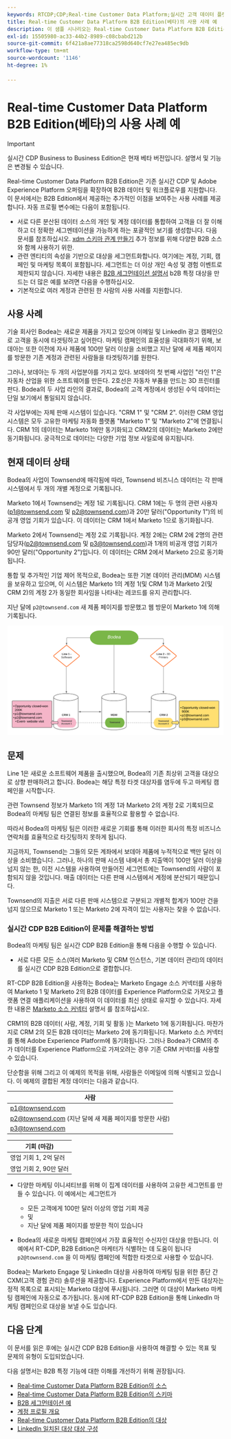 ```yaml
---
keywords: RTCDP;CDP;Real-time Customer Data Platform;실시간 고객 데이터 플랫폼;실시간 cdp;cdp;rtcdp
title: Real-time Customer Data Platform B2B Edition(베타)의 사용 사례 예
description: 이 샘플 시나리오는 Real-time Customer Data Platform B2B Edition 구현의 구성에 대한 예를 제공합니다.
exl-id: 15505980-ac33-44b2-8989-c08cbabd212b
source-git-commit: 6f421a8ae77318ca2598d640cf7e27ea485ec9db
workflow-type: tm+mt
source-wordcount: '1146'
ht-degree: 1%

---
```


# Real-time Customer Data Platform B2B Edition(베타)의 사용 사례 예

>[!IMPORTANT]
>
>실시간 CDP Business to Business Edition은 현재 베타 버전입니다. 설명서 및 기능은 변경될 수 있습니다.

Real-time Customer Data Platform B2B Edition은 기존 실시간 CDP 및 Adobe Experience Platform 오퍼링을 확장하여 B2B 데이터 및 워크플로우를 지원합니다. 이 문서에서는 B2B Edition에서 제공하는 추가적인 이점을 보여주는 사용 사례를 제공합니다. 자동 프로필 변수에는 다음이 포함됩니다.

- 서로 다른 분산된 데이터 소스의 개인 및 계정 데이터를 통합하여 고객을 더 잘 이해하고 더 정확한 세그멘테이션을 가능하게 하는 포괄적인 보기를 생성합니다. 다음 문서를 참조하십시오. [xdm 스키마 관계 만들기](./schemas/b2b.md) 추가 정보를 위해 다양한 B2B 소스와 함께 사용하기 위한.
- 관련 엔티티의 속성을 기반으로 대상을 세그먼트화합니다. 여기에는 계정, 기회, 캠페인 및 마케팅 목록이 포함됩니다. 세그먼트는 더 이상 개인 속성 및 경험 이벤트로 제한되지 않습니다. 자세한 내용은 [B2B 세그먼테이션 설명서](./segmentation/b2b.md) b2B 특정 대상을 만드는 더 많은 예를 보려면 다음을 수행하십시오.
- 기본적으로 여러 계정과 관련된 한 사람의 사용 사례를 지원합니다.

## 사용 사례

기술 회사인 Bodea는 새로운 제품을 가지고 있으며 이메일 및 LinkedIn 광고 캠페인으로 고객을 동시에 타겟팅하고 싶어한다. 마케팅 캠페인의 효율성을 극대화하기 위해, 보데아는 또한 이전에 자사 제품에 100만 달러 이상을 소비했고 지난 달에 새 제품 페이지를 방문한 기존 계정과 관련된 사람들을 타겟팅하기를 원한다.

그러나, 보데아는 두 개의 사업분야를 가지고 있다. 보데아의 첫 번째 사업인 &quot;라인 1&quot;은 자동차 산업을 위한 소프트웨어를 만든다. 2호선은 자동차 부품을 만드는 3D 프린터를 판다. Bodea의 두 사업 라인의 결과로, Bodea의 고객 계정에서 생성된 수익 데이터는 단일 보기에서 통일되지 않습니다.

각 사업부에는 자체 판매 시스템이 있습니다. &quot;CRM 1&quot; 및 &quot;CRM 2&quot;. 이러한 CRM 영업 시스템은 모두 고유한 마케팅 자동화 플랫폼 &quot;Marketo 1&quot; 및 &quot;Marketo 2&quot;에 연결됩니다. CRM 1의 데이터는 Marketo 1에만 동기화되고 CRM2의 데이터는 Marketo 2에만 동기화됩니다. 궁극적으로 데이터는 다양한 기업 정보 사일로에 유지됩니다.

<!-- ![lines of business diagram](./assets/lines-of-business.png) -->

## 현재 데이터 상태

Bodea의 사업이 Townsend에 매각됨에 따라, Townsend 비즈니스 데이터는 각 판매 시스템에서 두 개의 개별 계정으로 기록됩니다.

Marketo 1에서 Townsend는 계정 1로 기록됩니다. CRM 1에는 두 명의 관련 사용자(p1@townsend.com 및 p2@townsend.com)과 20만 달러(&quot;Opportunity 1&quot;)의 비공개 영업 기회가 있습니다. 이 데이터는 CRM 1에서 Marketo 1으로 동기화됩니다.

Marketo 2에서 Townsend는 계정 2로 기록됩니다. 계정 2에는 CRM 2에 2명의 관련 담당자(p2@townsend.com 및 p3@townsend.com)과 1개의 비공개 영업 기회가 90만 달러(&quot;Opportunity 2&quot;)입니다. 이 데이터는 CRM 2에서 Marketo 2으로 동기화됩니다.

통합 및 추가적인 기업 제어 목적으로, Bodea는 또한 기본 데이터 관리(MDM) 시스템을 보유하고 있으며, 이 시스템은 Marketo 1의 계정 1(및 CRM 1)과 Marketo 2(및 CRM 2)의 계정 2가 동일한 회사임을 나타내는 레코드를 유지 관리합니다.

지난 달에 `p2@townsend.com` 새 제품 페이지를 방문했고 웹 방문이 Marketo 1에 의해 기록됩니다.

![계정 정보 다이어그램](./assets/account-info.png)

## 문제

Line 1은 새로운 소프트웨어 제품을 출시했으며, Bodea의 기존 최상위 고객을 대상으로 상향 판매하려고 합니다. Bodea는 해당 특정 타겟 대상자를 염두에 두고 마케팅 캠페인을 시작합니다.

관련 Townsend 정보가 Marketo 1의 계정 1과 Marketo 2의 계정 2로 기록되므로 Bodea의 마케팅 팀은 연결된 정보를 효율적으로 활용할 수 없습니다.

따라서 Bodea의 마케팅 팀은 이러한 새로운 기회를 통해 이러한 회사의 특정 비즈니스 연락처를 효율적으로 타깃팅하지 못하게 됩니다.

지금까지, Townsend는 그들의 모든 계좌에서 보데아 제품에 누적적으로 백만 달러 이상을 소비했습니다. 그러나, 하나의 판매 시스템 내에서 총 지출액이 100만 달러 이상을 넘지 않는 한, 이전 시스템을 사용하여 만들어진 세그먼트에는 Townsend의 사람이 포함되지 않을 것입니다. 매출 데이터는 다른 판매 시스템에서 계정에 분산되기 때문입니다.

Townsend의 지출은 서로 다른 판매 시스템으로 구분되고 개별적 합계가 100만 건을 넘지 않으므로 Marketo 1 또는 Marketo 2에 자격이 있는 사용자는 찾을 수 없습니다.

### 실시간 CDP B2B Edition이 문제를 해결하는 방법

Bodea의 마케팅 팀은 실시간 CDP B2B Edition을 통해 다음을 수행할 수 있습니다.

- 서로 다른 모든 소스(여러 Marketo 및 CRM 인스턴스, 기본 데이터 관리)의 데이터를 실시간 CDP B2B Edition으로 결합합니다.

RT-CDP B2B Edition을 사용하는 Bodea는 Marketo Engage 소스 커넥터를 사용하여 Marketo 1 및 Marketo 2의 B2B 데이터를 Experience Platform으로 가져오고 플랫폼 연결 애플리케이션을 사용하여 이 데이터를 최신 상태로 유지할 수 있습니다. 자세한 내용은 [Marketo 소스 커넥터](../sources/connectors/adobe-applications/marketo/marketo.md) 설명서 를 참조하십시오.

CRM1의 B2B 데이터( 사람, 계정, 기회 및 활동 )는 Marketo 1에 동기화됩니다. 마찬가지로 CRM 2의 모든 B2B 데이터는 Marketo 2에 동기화됩니다. Marketo 소스 커넥터를 통해 Adobe Experience Platform에 동기화됩니다. 그러나 Bodea가 CRM의 추가 데이터를 Experience Platform으로 가져오려는 경우 기존 CRM 커넥터를 사용할 수 있습니다.

단순함을 위해 그리고 이 예제의 목적을 위해, 사람들은 이메일에 의해 식별되고 있습니다. 이 예제의 결합된 계정 데이터는 다음과 같습니다.

| 사람 |
|---|
| p1@townsend.com |
| p2@townsend.com (지난 달에 새 제품 페이지를 방문한 사람) |
| p3@townsend.com |

| 기회 (마감) |
|---|
| 영업 기회 1, 2억 달러 |
| 영업 기회 2, 90만 달러 |

- 다양한 마케팅 이니셔티브를 위해 이 집계 데이터를 사용하여 고유한 세그먼트를 만들 수 있습니다. 이 예에서는 세그먼트가

   - 모든 고객에게 100만 달러 이상의 영업 기회 제공
   - 및
   - 지난 달에 제품 페이지를 방문한 적이 있습니다

- Bodea의 새로운 마케팅 캠페인에서 가장 효율적인 수신자인 대상을 만듭니다. 이 예에서 RT-CDP, B2B Edition은 마케터가 식별하는 데 도움이 됩니다 `p2@townsend.com` 을 이 마케팅 캠페인에 적합한 타겟으로 사용할 수 있습니다.

Bodea는 Marketo Engage 및 LinkedIn 대상을 사용하여 마케팅 팀을 위한 종단 간 CXM(고객 경험 관리) 솔루션을 제공합니다. Experience Platform에서 만든 대상자는 정적 목록으로 표시되는 Marketo 대상에 푸시됩니다. 그러면 이 대상이 Marketo 마케팅 캠페인에 자동으로 추가됩니다. 동시에 RT-CDP B2B Edition을 통해 LinkedIn 마케팅 캠페인으로 대상을 보낼 수도 있습니다.

## 다음 단계

이 문서를 읽은 후에는 실시간 CDP B2B Edition을 사용하여 해결할 수 있는 목표 및 문제의 유형이 도입되었습니다.

다음 설명서는 B2B 특정 기능에 대한 이해를 개선하기 위해 권장됩니다.

<!-- PLACEHOLDER Link to B2B tutorial required  -->
- [Real-time Customer Data Platform B2B Edition의 소스](./sources/b2b.md)
- [Real-time Customer Data Platform B2B Edition의 스키마](./schemas/b2b.md)
- [B2B 세그먼테이션 예](./segmentation/b2b.md)
- [계정 프로필 개요](./accounts/account-profile-overview.md)
- [Real-time Customer Data Platform B2B Edition의 대상](./destinations/b2b.md)
- [LinkedIn 일치된 대상 대상 구성](../destinations/catalog/social/linkedin.md)
